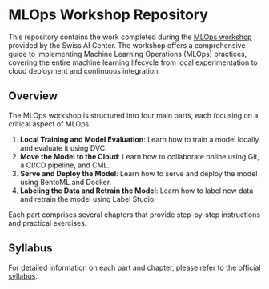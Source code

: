 # MLOps Workshop Repository

This repository contains the work completed during the [MLOps workshop](https://mlops.swiss-ai-center.ch/syllabus/) provided by the Swiss AI Center. The workshop offers a comprehensive guide to implementing Machine Learning Operations (MLOps) practices, covering the entire machine learning lifecycle from local experimentation to cloud deployment and continuous integration.

## Overview

The MLOps workshop is structured into four main parts, each focusing on a critical aspect of MLOps:

1. **Local Training and Model Evaluation**: Learn how to train a model locally and evaluate it using DVC.
2. **Move the Model to the Cloud**: Learn how to collaborate online using Git, a CI/CD pipeline, and CML.
3. **Serve and Deploy the Model**: Learn how to serve and deploy the model using BentoML and Docker.
4. **Labeling the Data and Retrain the Model**: Learn how to label new data and retrain the model using Label Studio.

Each part comprises several chapters that provide step-by-step instructions and practical exercises.

## Syllabus

For detailed information on each part and chapter, please refer to the [official syllabus](https://mlops.swiss-ai-center.ch/syllabus/).
